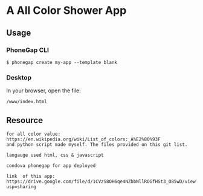 # A All Color Shower App
## Usage

### PhoneGap CLI

    $ phonegap create my-app --template blank

### Desktop

In your browser, open the file:

    /www/index.html
	
## Resource 
	
	for all color value:
	https://en.wikipedia.org/wiki/List_of_colors:_A%E2%80%93F
	and python script made myself. The files provided on this git list.
	
	langauge used html, css & javascript
	
	condova phonegap for app deployed 
	
	link  of this app: https://drive.google.com/file/d/1CVzS8OH6qe4NZbbNllROGfHSt3_O85wD/view?usp=sharing
	
	
